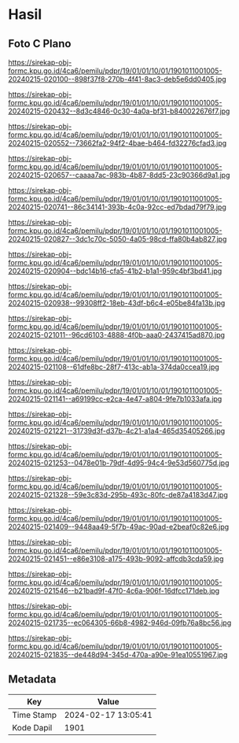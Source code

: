 # Hasil

## Foto C Plano

https://sirekap-obj-formc.kpu.go.id/4ca6/pemilu/pdpr/19/01/01/10/01/1901011001005-20240215-020100--898f37f8-270b-4f41-8ac3-deb5e6dd0405.jpg

https://sirekap-obj-formc.kpu.go.id/4ca6/pemilu/pdpr/19/01/01/10/01/1901011001005-20240215-020432--8d3c4846-0c30-4a0a-bf31-b840022676f7.jpg

https://sirekap-obj-formc.kpu.go.id/4ca6/pemilu/pdpr/19/01/01/10/01/1901011001005-20240215-020552--73662fa2-94f2-4bae-b464-fd32276cfad3.jpg

https://sirekap-obj-formc.kpu.go.id/4ca6/pemilu/pdpr/19/01/01/10/01/1901011001005-20240215-020657--caaaa7ac-983b-4b87-8dd5-23c90366d9a1.jpg

https://sirekap-obj-formc.kpu.go.id/4ca6/pemilu/pdpr/19/01/01/10/01/1901011001005-20240215-020741--86c34141-393b-4c0a-92cc-ed7bdad79f79.jpg

https://sirekap-obj-formc.kpu.go.id/4ca6/pemilu/pdpr/19/01/01/10/01/1901011001005-20240215-020827--3dc1c70c-5050-4a05-98cd-ffa80b4ab827.jpg

https://sirekap-obj-formc.kpu.go.id/4ca6/pemilu/pdpr/19/01/01/10/01/1901011001005-20240215-020904--bdc14b16-cfa5-41b2-b1a1-959c4bf3bd41.jpg

https://sirekap-obj-formc.kpu.go.id/4ca6/pemilu/pdpr/19/01/01/10/01/1901011001005-20240215-020938--99308ff2-18eb-43df-b6c4-e05be84fa13b.jpg

https://sirekap-obj-formc.kpu.go.id/4ca6/pemilu/pdpr/19/01/01/10/01/1901011001005-20240215-021011--96cd6103-4888-4f0b-aaa0-2437415ad870.jpg

https://sirekap-obj-formc.kpu.go.id/4ca6/pemilu/pdpr/19/01/01/10/01/1901011001005-20240215-021108--61dfe8bc-28f7-413c-ab1a-374da0ccea19.jpg

https://sirekap-obj-formc.kpu.go.id/4ca6/pemilu/pdpr/19/01/01/10/01/1901011001005-20240215-021141--a69199cc-e2ca-4e47-a804-9fe7b1033afa.jpg

https://sirekap-obj-formc.kpu.go.id/4ca6/pemilu/pdpr/19/01/01/10/01/1901011001005-20240215-021221--31739d3f-d37b-4c21-a1a4-465d35405266.jpg

https://sirekap-obj-formc.kpu.go.id/4ca6/pemilu/pdpr/19/01/01/10/01/1901011001005-20240215-021253--0478e01b-79df-4d95-94c4-9e53d560775d.jpg

https://sirekap-obj-formc.kpu.go.id/4ca6/pemilu/pdpr/19/01/01/10/01/1901011001005-20240215-021328--59e3c83d-295b-493c-80fc-de87a4183d47.jpg

https://sirekap-obj-formc.kpu.go.id/4ca6/pemilu/pdpr/19/01/01/10/01/1901011001005-20240215-021409--9448aa49-5f7b-49ac-90ad-e2beaf0c82e6.jpg

https://sirekap-obj-formc.kpu.go.id/4ca6/pemilu/pdpr/19/01/01/10/01/1901011001005-20240215-021451--e86e3108-a175-493b-9092-affcdb3cda59.jpg

https://sirekap-obj-formc.kpu.go.id/4ca6/pemilu/pdpr/19/01/01/10/01/1901011001005-20240215-021546--b21bad9f-47f0-4c6a-906f-16dfcc171deb.jpg

https://sirekap-obj-formc.kpu.go.id/4ca6/pemilu/pdpr/19/01/01/10/01/1901011001005-20240215-021735--ec064305-66b8-4982-946d-09fb76a8bc56.jpg

https://sirekap-obj-formc.kpu.go.id/4ca6/pemilu/pdpr/19/01/01/10/01/1901011001005-20240215-021835--de448d94-345d-470a-a90e-91ea10551967.jpg


## Metadata

| Key        | Value               |
| ---------- | ------------------- |
| Time Stamp | 2024-02-17 13:05:41 |
| Kode Dapil | 1901                |



